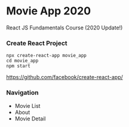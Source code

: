 # Movie App 2020

React JS Fundamentals Course (2020 Update!)

### Create React Project
```
npx create-react-app movie_app
cd movie_app
npm start
```

<https://github.com/facebook/create-react-app/>

### Navigation

- Movie List
- About
- Movie Detail
